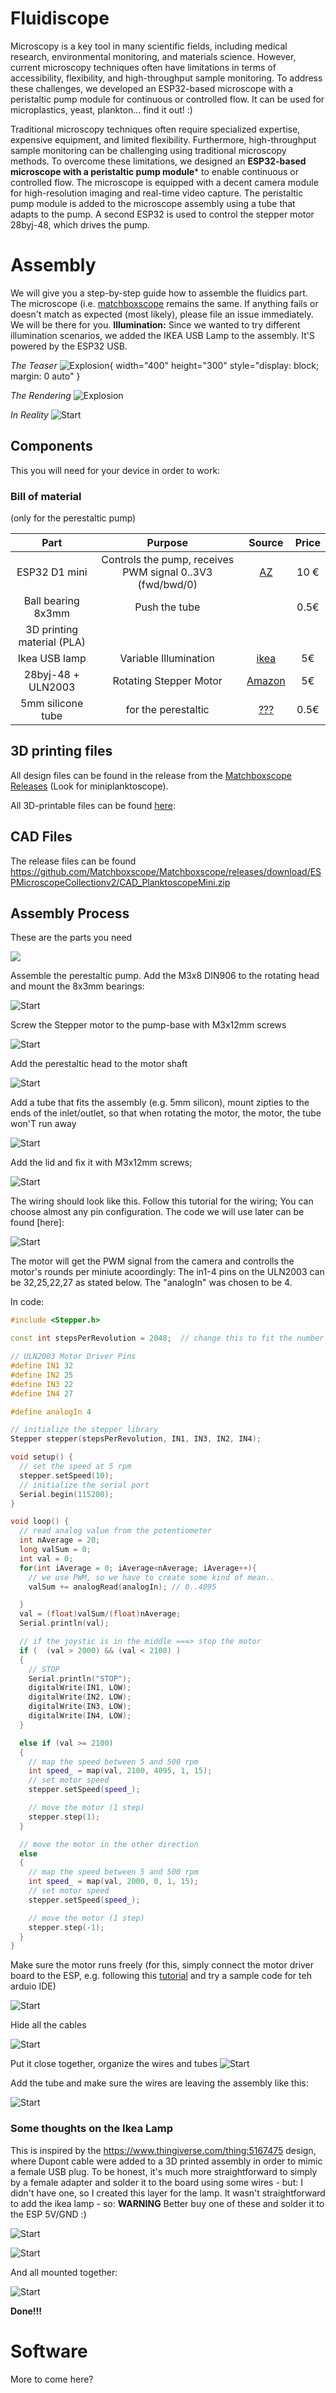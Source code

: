 # Fluidiscope

Microscopy is a key tool in many scientific fields, including medical research, environmental monitoring, and materials science. However, current microscopy techniques often have limitations in terms of accessibility, flexibility, and high-throughput sample monitoring. To address these challenges, we developed an ESP32-based microscope with a peristaltic pump module for continuous or controlled flow. It can be used for microplastics, yeast, plankton... find it out! :)

Traditional microscopy techniques often require specialized expertise, expensive equipment, and limited flexibility. Furthermore, high-throughput sample monitoring can be challenging using traditional microscopy methods. To overcome these limitations, we designed an **ESP32-based microscope with a peristaltic pump module*** to enable continuous or controlled flow. The microscope is equipped with a decent camera module for high-resolution imaging and real-time video capture. The peristaltic pump module is added to the microscope assembly using a tube that adapts to the pump. A second ESP32 is used to control the stepper motor 28byj-48, which drives the pump.

# Assembly

We will give you a step-by-step guide how to assemble the fluidics part. The microscope (i.e. [matchboxscope](docs/Matchboxscope.md) remains the same. If anything fails or doesn't match as expected (most likely), please file an issue immediately. We will be there for you.
**Illumination:** Since we wanted to try different illumination scenarios, we added the IKEA USB Lamp to the assembly. It'S powered by the ESP32 USB.

*The Teaser*
![Explosion](IMAGES/fluidicscope/Teaser.gif){ width="400" height="300" style="display: block; margin: 0 auto" }

*The Rendering*
![Explosion](IMAGES/fluidicscope/Planktoscope_Mini_v0.png)

*In Reality*
![Start](IMAGES/fluidicscope/fluidiscope_10.jpg)

## Components

This you will need for your device in order to work:



### Bill of material

(only for the perestaltic pump)

Part |  Purpose | Source | Price |
:----------------:|:------------:|:----------------:|:------------:
ESP32 D1 mini | Controls the pump, receives PWM signal 0..3V3 (fwd/bwd/0) |  [AZ](https://www.azdelivery.de/products/esp32-d1-mini)| 10 €
Ball bearing 8x3mm |Push the tube || 0.5€
3D printing material (PLA) |||
Ikea USB lamp | Variable Illumination | [ikea](https://www.ikea.com/de/de/p/jansjoe-led-leuchte-usb-schwarz-70291232/)| 5€
28byj-48 + ULN2003 | Rotating Stepper Motor |  [Amazon](https://www.amazon.de/Elegoo-Stepper-Schrittmotor-28BYJ-48-Treiberplatine/dp/B01MEGIHLF) | 5€
5mm silicone tube | for the perestaltic |  [???](None) | 0.5€



## 3D printing files

All design files can be found in the release from the [Matchboxscope Releases](https://github.com/Matchboxscope/Matchboxscope/releases/tag/ESPMicroscopeCollectionv2) (Look for miniplanktoscope).

All 3D-printable files can be found [here](./STL/Anglerfish_JAR):

## CAD Files

The release files can be found https://github.com/Matchboxscope/Matchboxscope/releases/download/ESPMicroscopeCollectionv2/CAD_PlanktoscopeMini.zip

## Assembly Process

These are the parts you need

![](IMAGES/fluidicscope/fluidiscope_1.jpg)

Assemble the perestaltic pump. Add the M3x8 DIN906 to the rotating head and mount the 8x3mm bearings:

![Start](IMAGES/fluidicscope/fluidiscope_0.jpg)

Screw the Stepper motor to the pump-base with M3x12mm screws

![Start](IMAGES/fluidicscope/fluidiscope_2.jpg)

Add the perestaltic head to the motor shaft

![Start](IMAGES/fluidicscope/fluidiscope_3.jpg)

Add a tube that fits the assembly (e.g. 5mm silicon), mount zipties to the ends of the inlet/outlet, so that when rotating the motor, the motor, the tube won'T run away

![Start](IMAGES/fluidicscope/fluidiscope_4.jpg)

Add the lid and fix it with M3x12mm screws;

![Start](IMAGES/fluidicscope/fluidiscope_5.jpg)


The wiring should look like this. Follow this tutorial for the wiring; You can choose almost any pin configuration. The code we will use later can be found [here]:

![Start](IMAGES/fluidicscope/fluidiscope_6.jpg)

The motor will get the PWM signal from the camera and controlls the motor's rounds per miniute acoordingly:
The in1-4 pins on the ULN2003 can be 32,25,22,27 as stated below.
The "analogIn" was chosen to be 4.


In code:

```cpp
#include <Stepper.h>

const int stepsPerRevolution = 2048;  // change this to fit the number of steps per revolution

// ULN2003 Motor Driver Pins
#define IN1 32
#define IN2 25
#define IN3 22
#define IN4 27

#define analogIn 4

// initialize the stepper library
Stepper stepper(stepsPerRevolution, IN1, IN3, IN2, IN4);

void setup() {
  // set the speed at 5 rpm
  stepper.setSpeed(10);
  // initialize the serial port
  Serial.begin(115200);
}

void loop() {
  // read analog value from the potentiometer
  int nAverage = 20;
  long valSum = 0;
  int val = 0;
  for(int iAverage = 0; iAverage<nAverage; iAverage++){
    // we use PWM, so we have to create some kind of mean..
    valSum += analogRead(analogIn); // 0..4095

  }
  val = (float)valSum/(float)nAverage;
  Serial.println(val);

  // if the joystic is in the middle ===> stop the motor
  if (  (val > 2000) && (val < 2100) )
  {
    // STOP
    Serial.println("STOP");
    digitalWrite(IN1, LOW);
    digitalWrite(IN2, LOW);
    digitalWrite(IN3, LOW);
    digitalWrite(IN4, LOW);
  }

  else if (val >= 2100)
  {
    // map the speed between 5 and 500 rpm
    int speed_ = map(val, 2100, 4095, 1, 15);
    // set motor speed
    stepper.setSpeed(speed_);

    // move the motor (1 step)
    stepper.step(1);
  }

  // move the motor in the other direction
  else
  {
    // map the speed between 5 and 500 rpm
    int speed_ = map(val, 2000, 0, 1, 15);
    // set motor speed
    stepper.setSpeed(speed_);

    // move the motor (1 step)
    stepper.step(-1);
  }
}
```


Make sure the motor runs freely (for this, simply connect the motor driver board to the ESP, e.g. following this [tutorial](https://randomnerdtutorials.com/esp32-stepper-motor-28byj-48-uln2003/) and try a sample code for teh arduio IDE)

![Start](IMAGES/fluidicscope/fluidiscope_11.gif)


Hide all the cables

![Start](IMAGES/fluidicscope/fluidiscope_7.jpg)

Put it close together, organize the wires and tubes
![Start](IMAGES/fluidicscope/fluidiscope_8.jpg)

Add the tube and make sure the wires are leaving the assembly like this:

![Start](IMAGES/fluidicscope/fluidiscope_9.jpg)

### Some thoughts on the Ikea Lamp

This is inspired by the https://www.thingiverse.com/thing:5167475 design, where Dupont cable were added to a 3D printed assembly in order to mimic a female USB plug. To be honest, it's much more straightforward to simply by a female adapter and solder it to the board using some wires - but: I didn't have one, so I created this layer for the lamp. It wasn't straightforward to add the ikea lamp - so: **WARNING** Better buy one of these and solder it to the ESP 5V/GND :)


![Start](IMAGES/fluidicscope/IMG_20221221_113751.jpg)

![Start](IMAGES/fluidicscope/IMG_20221221_113755.jpg)

And all mounted together:

![Start](IMAGES/fluidicscope/IMG_20221221_114443.jpg)



**Done!!!**





# Software

More to come here?
